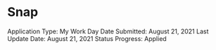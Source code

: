 # Snap

Application Type: My Work Day
Date Submitted: August 21, 2021
Last Update Date: August 21, 2021
Status Progress: Applied